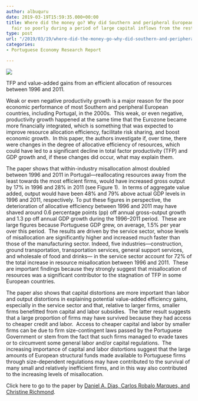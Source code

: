 ```yaml
---
author: albuquru
date: 2019-03-19T15:59:35.000+00:00
title: Where did the money go? Why did Southern and peripheral European countries
  fair so poorly during a period of large capital inflows from the rest of Europe?
type: post
url: "/2019/03/19/where-did-the-money-go-why-did-southern-and-peripheral-european-countries-fair-so-poorly-during-a-period-of-large-capital-inflows-from-the-rest-of-europe/"
categories:
- Portuguese Economy Research Report

---
```

![](/v1585066179/research_report/2019/03/research_report_2019_03_screen-shot-2019-03-19-at-12.02.48-pm_hguqqh.png)

TFP and value-added gains from an efficient allocation of resources between 1996 and 2011.

Weak or even negative productivity growth is a major reason for the poor economic performance of most Southern and peripheral European countries, including Portugal, in the 2000s.  This weak, or even negative, productivity growth happened at the same time that the Eurozone became more financially integrated, which is something that was expected to improve resource allocation efficiency, facilitate risk sharing, and boost economic growth.  In this paper, the authors investigate if, over time, there were changes in the degree of allocative efficiency of resources, which could have led to a significant decline in total factor productivity (TFP) and GDP growth and, if these changes did occur, what may explain them.

The paper shows that within-industry misallocation almost doubled between 1996 and 2011 in Portugal—reallocating resources away from the least towards the most efficient firms, would have increased gross output by 17% in 1996 and 28% in 2011 (see Figure 1).  In terms of aggregate value added, output would have been 48% and 79% above actual GDP levels in 1996 and 2011, respectively. To put these figures in perspective, the deterioration of allocative efficiency between 1996 and 2011 may have shaved around 0.6 percentage points (pp) off annual gross-output growth and 1.3 pp off annual GDP growth during the 1996–2011 period.  These are large figures because Portuguese GDP grew, on average, 1.5% per year over this period.  The results are driven by the service sector, whose levels of misallocation are significantly higher and increased much faster than those of the manufacturing sector. Indeed, five industries—construction, ground transportation, transportation services, general support services, and wholesale of food and drinks— in the service sector account for 72% of the total increase in resource misallocation between 1996 and 2011.  These are important findings because they strongly suggest that misallocation of resources was a significant contributor to the stagnation of TFP in some European countries.

The paper also shows that capital distortions are more important than labor and output distortions in explaining potential value-added efficiency gains, especially in the service sector and that, relative to larger firms, smaller firms benefitted from capital and labor subsidies.  The latter result suggests that a large proportion of firms may have survived because they had access to cheaper credit and labor.  Access to cheaper capital and labor by smaller firms can be due to firm size-contingent laws passed by the Portuguese Government or stem from the fact that such firms managed to evade taxes or to circumvent some general labor and/or capital regulations.  The increasing importance of capital and labor distortions suggest that the large amounts of European structural funds made available to Portuguese firms through size-dependent regulations may have contributed to the survival of many small and relatively inefficient firms, and in this way also contributed to the increasing levels of misallocation.

Click here to go to the paper by [Daniel A. Dias, Carlos Robalo Marques, and Christine Richmond](https://www.sciencedirect.com/science/article/pii/S0164070416300179).